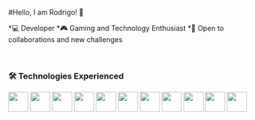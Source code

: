 #Hello, I am Rodrigo! 👋

*💻 Developer
*🎮 Gaming and Technology Enthusiast
*🤝 Open to collaborations and new challenges

<br>

### 🛠️ Technologies Experienced
<img src="https://cdn.jsdelivr.net/gh/devicons/devicon@latest/icons/java/java-original.svg" width = "40" height = "40"/>
<img src="https://cdn.jsdelivr.net/gh/devicons/devicon@latest/icons/postgresql/postgresql-original.svg" width = "40" height = "40"/>
<img src="https://cdn.jsdelivr.net/gh/devicons/devicon@latest/icons/html5/html5-original.svg" width = "40" height = "40"/>
<img src="https://cdn.jsdelivr.net/gh/devicons/devicon@latest/icons/css3/css3-original.svg" width = "40" height = "40"/>
<img src="https://cdn.jsdelivr.net/gh/devicons/devicon@latest/icons/git/git-original.svg" width = "40" height = "40"/>
<img src="https://cdn.jsdelivr.net/gh/devicons/devicon@latest/icons/github/github-original.svg" width = "40" height = "40"/>
<img src="https://cdn.jsdelivr.net/gh/devicons/devicon@latest/icons/androidstudio/androidstudio-original.svg" width = "40" height = "40"/>
<img src="https://cdn.jsdelivr.net/gh/devicons/devicon@latest/icons/flutter/flutter-original.svg" width = "40" height = "40"/>
<img src="https://cdn.jsdelivr.net/gh/devicons/devicon@latest/icons/c/c-original.svg" width = "40" height = "40"/>
<img src="https://cdn.jsdelivr.net/gh/devicons/devicon@latest/icons/figma/figma-original.svg" width = "40" height = "40"/>
<img src="https://cdn.jsdelivr.net/gh/devicons/devicon@latest/icons/vscode/vscode-original.svg" width = "40" height = "40"/>
